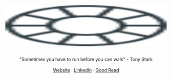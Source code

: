 <img src="https://raw.githubusercontent.com/imattdunbar/imattdunbar/main/arc.svg" style="width: 100%; height: 128px; margin-bottom: 16px;" />

<p align="center">
  "Sometimes you have to run before you can walk" - Tony Stark
  <br /><br />
  <a href="https://mattdunbar.io" target="_blank">Website</a> ·
  <a href="https://www.linkedin.com/in/imattdunbar" target="_blank">LinkedIn</a> ·
  <a href="https://grugbrain.dev" target="_blank">Good Read</a>
</p>
